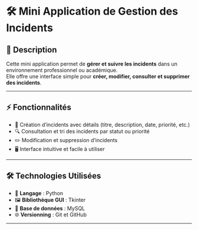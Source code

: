 # 🛠 Mini Application de Gestion des Incidents

## 📄 Description
Cette mini application permet de **gérer et suivre les incidents** dans un environnement professionnel ou académique.  
Elle offre une interface simple pour **créer, modifier, consulter et supprimer des incidents**.

---

## ⚡ Fonctionnalités
- 📝 Création d’incidents avec détails (titre, description, date, priorité, etc.)  
- 🔍 Consultation et tri des incidents par statut ou priorité  
- ✏️ Modification et suppression d’incidents  
- 🖥 Interface intuitive et facile à utiliser  

---

## 🛠 Technologies Utilisées
- 🐍 **Langage** : Python  
- 🖼 **Bibliothèque GUI** : Tkinter  
- 💾 **Base de données** : MySQL  
- 🌐 **Versionning** : Git et GitHub  

---

